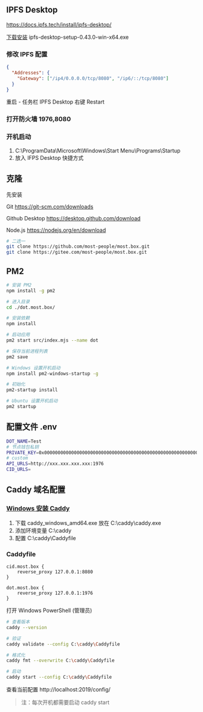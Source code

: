## IPFS Desktop

https://docs.ipfs.tech/install/ipfs-desktop/

[下载安装](https://github.com/ipfs/ipfs-desktop/releases) ipfs-desktop-setup-0.43.0-win-x64.exe

### 修改 IPFS 配置

```json
{
  "Addresses": {
    "Gateway": ["/ip4/0.0.0.0/tcp/8080", "/ip6/::/tcp/8080"]
  }
}
```

重启 - 任务栏 IPFS Desktop 右键 Restart

### 打开防火墙 1976,8080

### 开机启动

1. C:\ProgramData\Microsoft\Windows\Start Menu\Programs\Startup
2. 放入 IFPS Desktop 快捷方式

## 克隆

先安装

Git
https://git-scm.com/downloads

Github Desktop
https://desktop.github.com/download

Node.js
https://nodejs.org/en/download

```bash
# 二选一
git clone https://github.com/most-people/most.box.git
git clone https://gitee.com/most-people/most.box.git
```

## PM2

```bash
# 安装 PM2
npm install -g pm2

# 进入目录
cd ./dot.most.box/

# 安装依赖
npm install

# 启动应用
pm2 start src/index.mjs --name dot

# 保存当前进程列表
pm2 save

# Windows 设置开机启动
npm install pm2-windows-startup -g

# 初始化
pm2-startup install

# Ubuntu 设置开机启动
pm2 startup
```

## 配置文件 .env

```bash
DOT_NAME=Test
# 节点钱包私钥
PRIVATE_KEY=0x0000000000000000000000000000000000000000000000000000000000000000
# custom
API_URLS=http://xxx.xxx.xxx.xxx:1976
CID_URLS=
```

## Caddy 域名配置

### [Windows 安装 Caddy](https://caddyserver.com/download)

1. 下载 caddy_windows_amd64.exe 放在 C:\caddy\caddy.exe
2. 添加环境变量 C:\caddy
3. 配置 C:\caddy\Caddyfile

### Caddyfile

```
cid.most.box {
    reverse_proxy 127.0.0.1:8080
}

dot.most.box {
    reverse_proxy 127.0.0.1:1976
}
```

打开 Windows PowerShell (管理员)

```bash
# 查看版本
caddy --version

# 验证
caddy validate --config C:\caddy\Caddyfile

# 格式化
caddy fmt --overwrite C:\caddy\Caddyfile

# 启动
caddy start --config C:\caddy\Caddyfile
```

查看当前配置
http://localhost:2019/config/

> 注：每次开机都需要启动 caddy start
